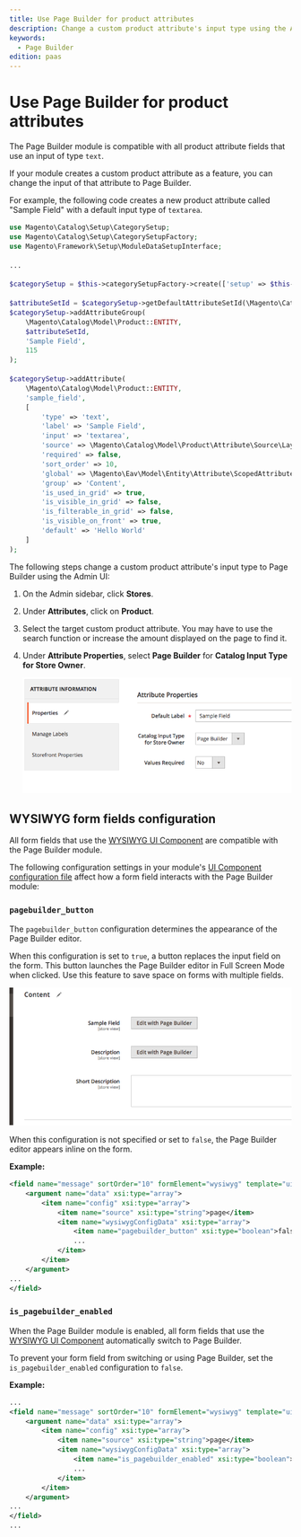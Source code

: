 ```yaml
---
title: Use Page Builder for product attributes
description: Change a custom product attribute's input type using the Admin UI.
keywords:
  - Page Builder
edition: paas
---
```


# Use Page Builder for product attributes

The Page Builder module is compatible with all product attribute fields that use an input of type `text`.

If your module creates a custom product attribute as a feature, you can change the input of that attribute to Page Builder.

For example, the following code creates a new product attribute called "Sample Field" with a default input type of `textarea`.

```php
use Magento\Catalog\Setup\CategorySetup;
use Magento\Catalog\Setup\CategorySetupFactory;
use Magento\Framework\Setup\ModuleDataSetupInterface;

...

$categorySetup = $this->categorySetupFactory->create(['setup' => $this->moduleDataSetup]);

$attributeSetId = $categorySetup->getDefaultAttributeSetId(\Magento\Catalog\Model\Product::ENTITY);
$categorySetup->addAttributeGroup(
    \Magento\Catalog\Model\Product::ENTITY,
    $attributeSetId,
    'Sample Field',
    115
);

$categorySetup->addAttribute(
    \Magento\Catalog\Model\Product::ENTITY,
    'sample_field',
    [
        'type' => 'text',
        'label' => 'Sample Field',
        'input' => 'textarea',
        'source' => \Magento\Catalog\Model\Product\Attribute\Source\Layout::class,
        'required' => false,
        'sort_order' => 10,
        'global' => \Magento\Eav\Model\Entity\Attribute\ScopedAttributeInterface::SCOPE_STORE,
        'group' => 'Content',
        'is_used_in_grid' => true,
        'is_visible_in_grid' => false,
        'is_filterable_in_grid' => false,
        'is_visible_on_front' => true,
        'default' => 'Hello World'
    ]
);
```

The following steps change a custom product attribute's input type to Page Builder using the Admin UI:

1. On the Admin sidebar, click **Stores**.

1. Under **Attributes**, click on **Product**.

1. Select the target custom product attribute.
   You may have to use the search function or increase the amount displayed on the page to find it.

1. Under **Attribute Properties**, select **Page Builder** for **Catalog Input Type for Store Owner**.

   ![Catalog Input Type]

## WYSIWYG form fields configuration

All form fields that use the [WYSIWYG UI Component] are compatible with the Page Builder module.

The following configuration settings in your module's [UI Component configuration file] affect how a form field interacts with the Page Builder module:

### `pagebuilder_button`

The `pagebuilder_button` configuration determines the appearance of the Page Builder editor.

When this configuration is set to `true`, a button replaces the input field on the form.
This button launches the Page Builder editor in Full Screen Mode when clicked.
Use this feature to save space on forms with multiple fields.

![Page Builder button]

When this configuration is not specified or set to `false`, the Page Builder editor appears inline on the form.

**Example:**

```xml
<field name="message" sortOrder="10" formElement="wysiwyg" template="ui/form/field">
    <argument name="data" xsi:type="array">
        <item name="config" xsi:type="array">
            <item name="source" xsi:type="string">page</item>
            <item name="wysiwygConfigData" xsi:type="array">
                <item name="pagebuilder_button" xsi:type="boolean">false</item>
                ...
            </item>
        </item>
    </argument>
...
</field>
```

### `is_pagebuilder_enabled`

When the Page Builder module is enabled, all form fields that use the [WYSIWYG UI Component] automatically switch to Page Builder.

To prevent your form field from switching or using Page Builder, set the `is_pagebuilder_enabled` configuration to `false`.

**Example:**

``` xml
...
<field name="message" sortOrder="10" formElement="wysiwyg" template="ui/form/field">
    <argument name="data" xsi:type="array">
        <item name="config" xsi:type="array">
            <item name="source" xsi:type="string">page</item>
            <item name="wysiwygConfigData" xsi:type="array">
                <item name="is_pagebuilder_enabled" xsi:type="boolean">false</item>
                ...
            </item>
        </item>
    </argument>
...
</field>
...
```

[Catalog Input Type]: ../_images/page-builder/catalog-input-type.png
[Page Builder button]:../_images/page-builder/pagebuilder-button.png
[WYSIWYG UI Component]: /src/pages/ui-components/components/wysiwyg/index.md
[UI Component configuration file]: /src/pages/ui-components/concepts/xml-declaration.md
